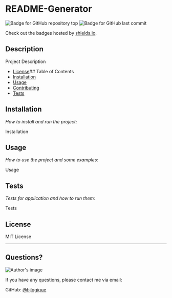 # README-Generator

  ![Badge for GitHub repository top](https://img.shields.io/github/languages/top/hjlogique/README-Generator?style=flat&logo=appveyor) ![Badge for GitHub last commit](https://img.shields.io/github/last-commit/hjlogique/README-Generator?style=flat&logo=appveyor)
  
  Check out the badges hosted by [shields.io](https://shields.io/).
  
  
  ## Description 
  
  Project Description

  
  * [License](#license)## Table of Contents
  * [Installation](#installation)
  * [Usage](#usage)
  * [Contributing](#contributing)
  * [Tests](#tests)
  
  ## Installation
  
  *How to install and run the project:*
  
  Installation
  
  ## Usage 
  
  *How to use the project and some examples:*
  
  Usage
  
  ## Tests
  
  *Tests for application and how to run them:*
  
  Tests
  
  ## License
  
  MIT License
  
  ---
  
  ## Questions?
  
  ![Author's image](https://avatars2.githubusercontent.com/u/16179670?v=4) 
  
  If you have any questions, please contact me via email:
 
  GitHub: [@hjlogique](https://api.github.com/users/hjlogique)
  